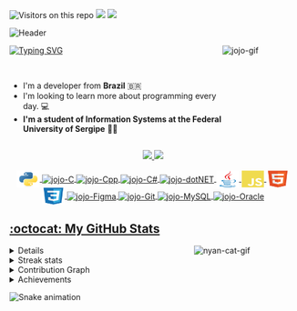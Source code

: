 ![Visitors on this repo](https://visitor-badge-reloaded.herokuapp.com/badge?page_id=joannestephany.joannestephany&color=7B68EE&style=for-the-badge&logo=Github)
<a href="https://www.linkedin.com/in/joannestephany/" target="_blank"><img src="https://img.shields.io/badge/-LinkedIn-%230077B5?style=for-the-badge&logo=linkedin&logoColor=white" target="_blank"></a> 
<a href = "mailto:joannestephany@gmail.com"><img src="https://img.shields.io/badge/-Gmail-%23333?style=for-the-badge&logo=gmail&logoColor=white" target="_blank"></a>

![Header](./joanne-header-image-name.png)

<img align="right" alt="jojo-gif" height="130" width="130" src="https://cdn.discordapp.com/attachments/759938458487226369/888614869987909682/jojogif.gif" >
<a href="https://git.io/typing-svg"><img src="https://readme-typing-svg.demolab.com?font=Fira+Code&size=25&pause=1000&color=6463FF&multiline=true&width=435&height=70&lines=+Hi!+I'm+Joanne...;but+you+can+call+me+%E2%9C%A8JOJO%E2%9C%A8+" alt="Typing SVG" /></a>

<!-- ### Hi! I'm Joanne, but you can call me JOJO -->
&nbsp;

- I'm a developer from **Brazil** 🇧🇷
- I'm looking to learn more about programming every day. 💻 <!-- <img width="25px" src="https://media.giphy.com/media/xT9IgjNENUaf4ypqBa/giphy.gif" /> -->
- **I'm a student of Information Systems at the Federal University of Sergipe** 👩‍🎓

##

<div align="center">
  <a href="https://github.com/joannestephany">
  <img height="160em" src="https://github-readme-stats.vercel.app/api?username=joannestephany&show_icons=true&theme=tokyonight&include_all_commits=true&count_private=true"/>
  <img height="160em" src="https://github-readme-stats.vercel.app/api/top-langs/?username=joannestephany&layout=compact&langs_count=7&theme=tokyonight"/>
</div>
  
<div align="center" style="display: inline_block"><br>
  <img align="center" alt="jojo-Python" height="30" width="40" src="https://raw.githubusercontent.com/devicons/devicon/master/icons/python/python-original.svg">
  <img align="center" alt="jojo-C" height="30" width="40" src="https://cdn.jsdelivr.net/gh/devicons/devicon/icons/c/c-original.svg">
  <img align="center" alt="jojo-Cpp" height="30" width="40" src="https://cdn.jsdelivr.net/gh/devicons/devicon/icons/cplusplus/cplusplus-original.svg">
  <img align="center" alt="jojo-C#" height="30" width="40" src="https://cdn.jsdelivr.net/gh/devicons/devicon/icons/csharp/csharp-original.svg">
  <img align="center" alt="jojo-dotNET" height="30" width="40" src="https://cdn.jsdelivr.net/gh/devicons/devicon/icons/dotnetcore/dotnetcore-original.svg">
  <img align="center" alt="jojo-Java" height="30" width="40" src="https://raw.githubusercontent.com/devicons/devicon/master/icons/java/java-original.svg">
  <img align="center" alt="jojo-Js" height="30" width="40" src="https://raw.githubusercontent.com/devicons/devicon/master/icons/javascript/javascript-plain.svg"> 
  <!--img align="center" alt="jojo-Ts" height="30" width="40" src="https://raw.githubusercontent.com/devicons/devicon/master/icons/typescript/typescript-plain.svg"-->
  
  <img align="center" alt="jojo-HTML" height="30" width="40" src="https://raw.githubusercontent.com/devicons/devicon/master/icons/html5/html5-original.svg">
  <img align="center" alt="jojo-CSS" height="30" width="40" src="https://raw.githubusercontent.com/devicons/devicon/master/icons/css3/css3-original.svg">
  
  <img align="center" alt="jojo-Figma" height="30" width="40" src="https://cdn.jsdelivr.net/gh/devicons/devicon/icons/figma/figma-original.svg">
  <img align="center" alt="jojo-Git" height="30" width="40" src="https://cdn.jsdelivr.net/gh/devicons/devicon/icons/git/git-original.svg">
  
  
  <img align="center" alt="jojo-MySQL" height="30" width="40" src="https://cdn.jsdelivr.net/gh/devicons/devicon/icons/mysql/mysql-original-wordmark.svg">
  <img align="center" alt="jojo-Oracle" height="30" width="40" src="https://cdn.jsdelivr.net/gh/devicons/devicon/icons/oracle/oracle-original.svg">
  
</div>
  
  
  
<h2>:octocat: My GitHub Stats</h2>
<img align="right"padding-left="0" alt="nyan-cat-gif" width="180" src="https://media.giphy.com/media/mTs11L9uuyGiI/giphy.gif">
<details>
<summary>Top languages</summary>
    <a href="https://github.com/anuraghazra/github-readme-stats">
        <img height=180em src="https://github-readme-stats-carol42.vercel.app/api/top-langs/?username=joannestephany&theme=tokyonight&hide_border=true&layout=compact&custom_title=Most+Used+Languages*&langs_count=10" alt="most used languages" />
        <img height="160em" src="http://github-profile-summary-cards.vercel.app/api/cards/most-commit-language?username=joannestephany&theme=tokyonight"/>
    </a>
    <p><b>*Note:</b> Top languages is only a metric of the languages my public code consists of and doesn't reflect experience or skill level.</p>
</details>
<details>
<summary>Streak stats</summary>
    <a href="https://github.com/DenverCoder1/github-readme-streak-stats">
        <img height=180em src="https://carol42-github-streak-stats.herokuapp.com/?user=joannestephany&theme=defaut&hide_border=true" alt="streak stats"/>
    </a>
</details>
  
<details>
<summary>Contribution Graph</summary>
<a href="https://github.com/joannestephany">
  <img height="160em" src="http://github-profile-summary-cards.vercel.app/api/cards/profile-details?username=joannestephany&theme=tokyonight"/>
</a>
</details>
<details>
<summary>Achievements</summary>
<a href="https://github.com/ryo-ma/github-profile-trophy">
    <img alt="github achievements" src="https://github-profile-trophy.vercel.app/?username=joannestephany&theme=tokyonight&no-frame=true&column=7">
</a>
</details>


  
 ![Snake animation](https://github.com/joannestephany/joannestephany/blob/output/github-contribution-grid-snake.svg)
 

<!--
by : jojo ✨ UWU
-->
